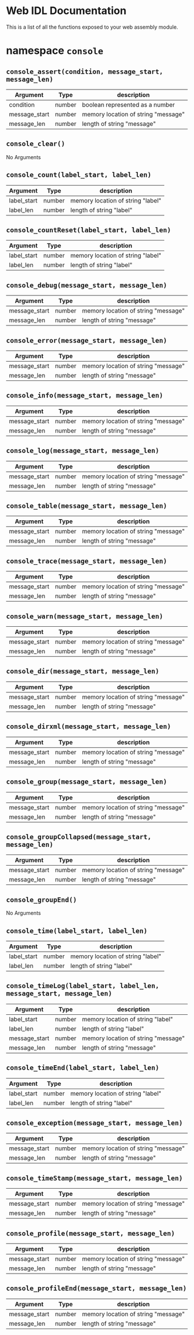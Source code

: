 
  # Web IDL Documentation
  This is a list of all the functions exposed to your web assembly module.

  # namespace `console`

## `console_assert(condition, message_start, message_len)`
Argument | Type | description
---------|------|-------------
condition | number | boolean represented as a number
message_start | number | memory location of string "message"
message_len | number | length of string "message"

## `console_clear()`
No Arguments


## `console_count(label_start, label_len)`
Argument | Type | description
---------|------|-------------
label_start | number | memory location of string "label"
label_len | number | length of string "label"

## `console_countReset(label_start, label_len)`
Argument | Type | description
---------|------|-------------
label_start | number | memory location of string "label"
label_len | number | length of string "label"

## `console_debug(message_start, message_len)`
Argument | Type | description
---------|------|-------------
message_start | number | memory location of string "message"
message_len | number | length of string "message"

## `console_error(message_start, message_len)`
Argument | Type | description
---------|------|-------------
message_start | number | memory location of string "message"
message_len | number | length of string "message"

## `console_info(message_start, message_len)`
Argument | Type | description
---------|------|-------------
message_start | number | memory location of string "message"
message_len | number | length of string "message"

## `console_log(message_start, message_len)`
Argument | Type | description
---------|------|-------------
message_start | number | memory location of string "message"
message_len | number | length of string "message"

## `console_table(message_start, message_len)`
Argument | Type | description
---------|------|-------------
message_start | number | memory location of string "message"
message_len | number | length of string "message"

## `console_trace(message_start, message_len)`
Argument | Type | description
---------|------|-------------
message_start | number | memory location of string "message"
message_len | number | length of string "message"

## `console_warn(message_start, message_len)`
Argument | Type | description
---------|------|-------------
message_start | number | memory location of string "message"
message_len | number | length of string "message"

## `console_dir(message_start, message_len)`
Argument | Type | description
---------|------|-------------
message_start | number | memory location of string "message"
message_len | number | length of string "message"

## `console_dirxml(message_start, message_len)`
Argument | Type | description
---------|------|-------------
message_start | number | memory location of string "message"
message_len | number | length of string "message"

## `console_group(message_start, message_len)`
Argument | Type | description
---------|------|-------------
message_start | number | memory location of string "message"
message_len | number | length of string "message"

## `console_groupCollapsed(message_start, message_len)`
Argument | Type | description
---------|------|-------------
message_start | number | memory location of string "message"
message_len | number | length of string "message"

## `console_groupEnd()`
No Arguments


## `console_time(label_start, label_len)`
Argument | Type | description
---------|------|-------------
label_start | number | memory location of string "label"
label_len | number | length of string "label"

## `console_timeLog(label_start, label_len, message_start, message_len)`
Argument | Type | description
---------|------|-------------
label_start | number | memory location of string "label"
label_len | number | length of string "label"
message_start | number | memory location of string "message"
message_len | number | length of string "message"

## `console_timeEnd(label_start, label_len)`
Argument | Type | description
---------|------|-------------
label_start | number | memory location of string "label"
label_len | number | length of string "label"

## `console_exception(message_start, message_len)`
Argument | Type | description
---------|------|-------------
message_start | number | memory location of string "message"
message_len | number | length of string "message"

## `console_timeStamp(message_start, message_len)`
Argument | Type | description
---------|------|-------------
message_start | number | memory location of string "message"
message_len | number | length of string "message"

## `console_profile(message_start, message_len)`
Argument | Type | description
---------|------|-------------
message_start | number | memory location of string "message"
message_len | number | length of string "message"

## `console_profileEnd(message_start, message_len)`
Argument | Type | description
---------|------|-------------
message_start | number | memory location of string "message"
message_len | number | length of string "message"
